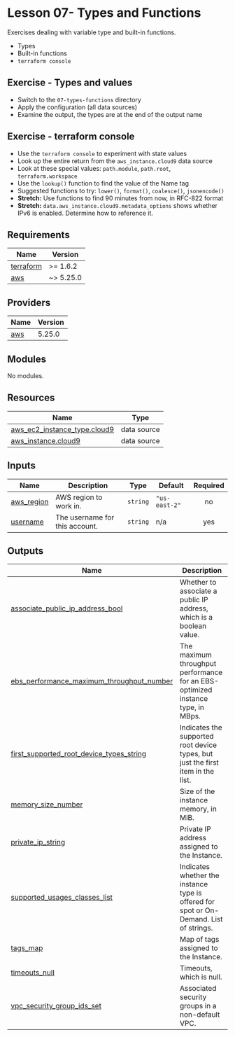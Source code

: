 # Lesson 07- Types and Functions

Exercises dealing with variable type and built-in functions.
- Types
- Built-in functions
- `terraform console`

## Exercise - Types and values

- Switch to the `07-types-functions` directory
- Apply the configuration (all data sources)
- Examine the output, the types are at the end of the output name

## Exercise - terraform console

- Use the `terraform console` to experiment with state values
- Look up the entire return from the `aws_instance.cloud9` data source
- Look at these special values: `path.module`, `path.root`, `terraform.workspace`
- Use the `lookup()` function to find the value of the Name tag
- Suggested functions to try: `lower()`, `format()`, `coalesce()`, `jsonencode()`
- **Stretch:** Use functions to find 90 minutes from now, in RFC-822 format
- **Stretch:** `data.aws_instance.cloud9.metadata_options` shows whether IPv6 is enabled. Determine how to reference it.


<!-- BEGIN_TF_DOCS -->
## Requirements

| Name | Version |
|------|---------|
| <a name="requirement_terraform"></a> [terraform](#requirement\_terraform) | >= 1.6.2 |
| <a name="requirement_aws"></a> [aws](#requirement\_aws) | ~> 5.25.0 |

## Providers

| Name | Version |
|------|---------|
| <a name="provider_aws"></a> [aws](#provider\_aws) | 5.25.0 |

## Modules

No modules.

## Resources

| Name | Type |
|------|------|
| [aws_ec2_instance_type.cloud9](https://registry.terraform.io/providers/hashicorp/aws/latest/docs/data-sources/ec2_instance_type) | data source |
| [aws_instance.cloud9](https://registry.terraform.io/providers/hashicorp/aws/latest/docs/data-sources/instance) | data source |

## Inputs

| Name | Description | Type | Default | Required |
|------|-------------|------|---------|:--------:|
| <a name="input_aws_region"></a> [aws\_region](#input\_aws\_region) | AWS region to work in. | `string` | `"us-east-2"` | no |
| <a name="input_username"></a> [username](#input\_username) | The username for this account. | `string` | n/a | yes |

## Outputs

| Name | Description |
|------|-------------|
| <a name="output_associate_public_ip_address_bool"></a> [associate\_public\_ip\_address\_bool](#output\_associate\_public\_ip\_address\_bool) | Whether to associate a public IP address, which is a boolean value. |
| <a name="output_ebs_performance_maximum_throughput_number"></a> [ebs\_performance\_maximum\_throughput\_number](#output\_ebs\_performance\_maximum\_throughput\_number) | The maximum throughput performance for an EBS-optimized instance type, in MBps. |
| <a name="output_first_supported_root_device_types_string"></a> [first\_supported\_root\_device\_types\_string](#output\_first\_supported\_root\_device\_types\_string) | Indicates the supported root device types, but just the first item in the list. |
| <a name="output_memory_size_number"></a> [memory\_size\_number](#output\_memory\_size\_number) | Size of the instance memory, in MiB. |
| <a name="output_private_ip_string"></a> [private\_ip\_string](#output\_private\_ip\_string) | Private IP address assigned to the Instance. |
| <a name="output_supported_usages_classes_list"></a> [supported\_usages\_classes\_list](#output\_supported\_usages\_classes\_list) | Indicates whether the instance type is offered for spot or On-Demand. List of strings. |
| <a name="output_tags_map"></a> [tags\_map](#output\_tags\_map) | Map of tags assigned to the Instance. |
| <a name="output_timeouts_null"></a> [timeouts\_null](#output\_timeouts\_null) | Timeouts, which is null. |
| <a name="output_vpc_security_group_ids_set"></a> [vpc\_security\_group\_ids\_set](#output\_vpc\_security\_group\_ids\_set) | Associated security groups in a non-default VPC. |
<!-- END_TF_DOCS -->